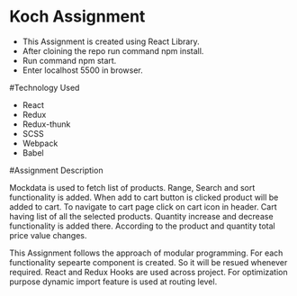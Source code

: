 # Koch Assignment

- This Assignment is created using React Library. 
- After cloining the repo run command npm install.
- Run command npm start.
- Enter localhost 5500 in browser.


#Technology Used
* React
* Redux
* Redux-thunk
* SCSS
* Webpack
* Babel

#Assignment Description

Mockdata is used to fetch list of products. Range, Search and sort functionality is added. When add to cart button is clicked product will be added to cart. To navigate to cart page click on cart icon in header.
Cart having list of all the selected products. Quantity increase and decrease functionality is added there. According to the product and quantity total price value changes.


This Assignment follows the approach of modular programming. For each functionality sepearte component is created. So it will be resued whenever required. React and Redux Hooks are used across project. For optimization purpose dynamic import feature is used at routing level.




